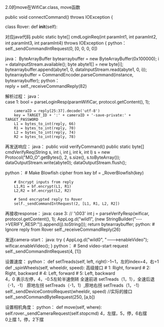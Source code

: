 2.0的move在WifiCar.class, move函数


public void connectCommand() throws IOException {


class Rover:
    def __init__(self):

对应java代码
public static byte[] cmdLoginReq(int paramInt1, int paramInt2, int paramInt3, int paramInt4) throws IOException {
python：        self._sendCommandIntRequest(0, [0, 0, 0, 0])

java：
ByteArrayBuffer bytearraybuffer = new ByteArrayBuffer(0x100000);
i = dataInputStream.available();
byte abyte1[] = new byte[i];
bytearraybuffer.append(abyte1, 0, dataInputStream.read(abyte1, 0, i));
bytearraybuffer = CommandEncoder.parseCommand(instance, bytearraybuffer);
python：        
reply = self._receiveCommandReply(82)


解析过程：
java：          
case 1:
            bool = parseLoginResp(paramWifiCar, protocol.getContent(), 1);

        cameraID = reply[25:37].decode('utf-8')
        key = TARGET_ID + ':' + cameraID + '-save-private:' + TARGET_PASSWORD
        L1 = bytes_to_int(reply, 66)
        R1 = bytes_to_int(reply, 70)
        L2 = bytes_to_int(reply, 74)
        R2 = bytes_to_int(reply, 78)

再发送响应：
java：
public void verifyCommand()
    public static byte[] cmdVerifyReq(String s, int i, int j, int k, int l)
s = new Protocol("MO_O".getBytes(), 2, s.size(), s.toByteArray());
        dataOutputStream.write(abyte0);
        dataOutputStream.flush();

python：
        # Make Blowfish cipher from key
        bf = _RoverBlowfish(key)
        
        # Encrypt inputs from reply
        L1,R1 = bf.encrypt(L1, R1)
        L2,R2 = bf.encrypt(L2, R2)
        
        # Send encrypted reply to Rover
        self._sendCommandIntRequest(2, [L1, R1, L2, R2])     


再接收response：
java:
 case 3: // '\003'
            int j = parseVerifyResp(wificar, protocol.getContent(), 1);
            AppLog.d("wild1", (new StringBuilder("--->VERIFY_RESP:")).append(j).toString());
            return bytearraybuffer;
python:
        # Ignore reply from Rover
        self._receiveCommandReply(26)

发送camera-start：
java:
        try
        {
            AppLog.d("wild0", "--->enableVideo");
            wificar.enableVideo();
        }
python：
        # Send video-start request
        self._sendCommandIntRequest(4, [1])  


设置速度：
python：
def setTreads(self, left, right):-1~1，左的index=4，右=1
    def _spinWheels(self, wheeldir, speed):    高级接口
        # 1: Right, forward
        # 2: Right, backward
        # 4: Left, forward
        # 5: Left, backward    
4，0 表示左停，4，-0.5左轮半速倒转
全速前进 setTreads（1，1），全速后退（-1，-1）
原地左拐 setTreads（-1，1）,原地右拐 setTreads（1，-1）
        self._sendDeviceControlRequest(wheeldir, speed) //实际的接口
        self._sendCommandByteRequest(250, [a,b])


设置相机角度：
python：
def move(self, where):
self.rover._sendCameraRequest(self.stopcmd)
4，左摆，5，停，6右摆  
0上摆 1，停，2下摆

